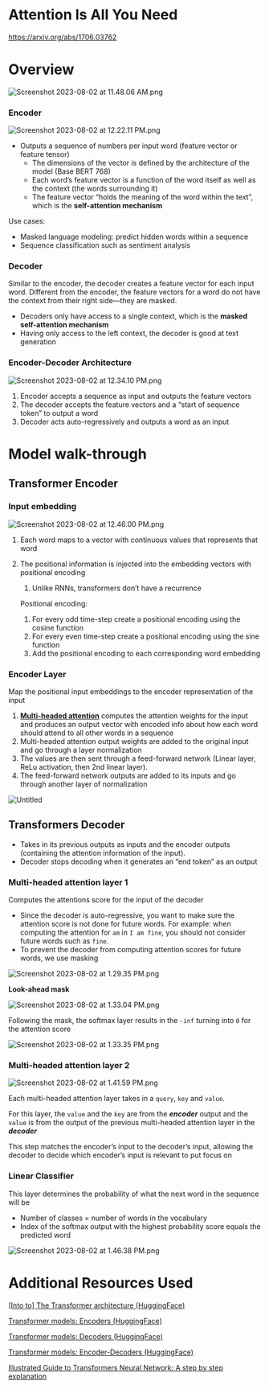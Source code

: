 # Attention Is All You Need
https://arxiv.org/abs/1706.03762

# Overview

![Screenshot 2023-08-02 at 11.48.06 AM.png](screenshots/Screenshot_2023-08-02_at_11.48.06_AM.png)

### Encoder

![Screenshot 2023-08-02 at 12.22.11 PM.png](screenshots/Screenshot_2023-08-02_at_12.22.11_PM.png)

- Outputs a sequence of numbers per input word (feature vector or feature tensor)
    - The dimensions of the vector is defined by the architecture of the model (Base BERT 768)
    - Each word’s feature vector is a function of the word itself as well as the context (the words surrounding it)
    - The feature vector “holds the meaning of the word within the text”, which is the ************self-attention mechanism************

Use cases:

- Masked language modeling: predict hidden words within a sequence
- Sequence classification such as sentiment analysis

### Decoder

Similar to the encoder, the decoder creates a feature vector for each input word. Different from the encoder, the feature vectors for a word do not have the context from their right side—they are masked. 

- Decoders only have access to a single context, which is the **************************************************************masked self-attention mechanism**************************************************************
- Having only access to the left context, the decoder is good at text generation

### Encoder-Decoder Architecture

![Screenshot 2023-08-02 at 12.34.10 PM.png](screenshots/Screenshot_2023-08-02_at_12.34.10_PM.png)

1. Encoder accepts a sequence as input and outputs the feature vectors
2. The decoder accepts the feature vectors and a “start of sequence token” to output a word
3. Decoder acts auto-regressively and outputs a word as an input 

# Model walk-through

## Transformer Encoder

### Input embedding

![Screenshot 2023-08-02 at 12.46.00 PM.png](screenshots/Screenshot_2023-08-02_at_12.46.00_PM.png)

1. Each word maps to a vector with continuous values that represents that word
2. The positional information is injected into the embedding vectors with positional encoding
    1. Unlike RNNs, transformers don’t have a recurrence 
    
    Positional encoding:
    
    1. For every odd time-step create a positional encoding using the cosine function
    2. For every even time-step create a positional encoding using the sine function
    3. Add the positional encoding to each corresponding word embedding

### Encoder Layer

Map the positional input embeddings to the encoder representation of the input 

1. **[Multi-headed attention](https://youtu.be/4Bdc55j80l8?t=311)** computes the attention weights for the input and produces an output vector with encoded info about how each word should attend to all other words in a sequence 
2. Multi-headed attention output weights are added to the original input and go through a layer normalization
3. The values are then sent through a feed-forward network (Linear layer, ReLu activation, then 2nd linear layer). 
4. The feed-forward network outputs are added to its inputs and go through another layer of normalization

![Untitled](screenshots/Untitled.png)

## Transformers Decoder

- Takes in its previous outputs as inputs and the encoder outputs (containing the attention information of the input).
- Decoder stops decoding when it generates an “end token” as an output

### Multi-headed attention layer 1

Computes the attentions score for the input of the decoder 

- Since the decoder is auto-regressive, you want to make sure the attention score is not done for future words. For example: when computing the attention for `am` in `I am fine`, you should not consider future words such as `fine`.
- To prevent the decoder from computing attention scores for future words, we use masking

![Screenshot 2023-08-02 at 1.29.35 PM.png](screenshots/Screenshot_2023-08-02_at_1.29.35_PM.png)

******************************Look-ahead mask******************************

![Screenshot 2023-08-02 at 1.33.04 PM.png](screenshots/Screenshot_2023-08-02_at_1.33.04_PM.png)

Following the mask, the softmax layer results in the `-inf` turning into `0` for the attention score 

![Screenshot 2023-08-02 at 1.33.35 PM.png](screenshots/Screenshot_2023-08-02_at_1.33.35_PM.png)

### Multi-headed attention layer 2

![Screenshot 2023-08-02 at 1.41.59 PM.png](screenshots/Screenshot_2023-08-02_at_1.41.59_PM.png)

Each multi-headed attention layer takes in a `query`, `key` and `value`. 

For this layer, the `value` and the `key` are from the *******encoder******* output and the `value` is from the output of the previous multi-headed attention layer in the *******decoder*******

This step matches the encoder’s input to the decoder’s input, allowing the decoder to decide which encoder’s input is relevant to put focus on

### Linear Classifier

This layer determines the probability of what the next word in the sequence will be

- Number of classes = number of words in the vocabulary
- Index of the softmax output with the highest probability score equals the predicted word

![Screenshot 2023-08-02 at 1.46.38 PM.png](screenshots/Screenshot_2023-08-02_at_1.46.38_PM.png)

# Additional Resources Used

[[Into to] The Transformer architecture (HuggingFace)](https://www.youtube.com/watch?v=H39Z_720T5s&ab_channel=HuggingFace)

[Transformer models: Encoders (HuggingFace)](https://www.youtube.com/watch?v=MUqNwgPjJvQ&ab_channel=HuggingFace)

[Transformer models: Decoders (HuggingFace)](https://www.youtube.com/watch?v=d_ixlCubqQw&list=RDCMUCHlNU7kIZhRgSbhHvFoy72w&index=5&ab_channel=HuggingFace)

[Transformer models: Encoder-Decoders (HuggingFace)](https://www.youtube.com/watch?v=0_4KEb08xrE&list=RDCMUCHlNU7kIZhRgSbhHvFoy72w&index=7&ab_channel=HuggingFace)

[Illustrated Guide to Transformers Neural Network: A step by step explanation](https://www.youtube.com/watch?v=4Bdc55j80l8&ab_channel=TheA.I.Hacker-MichaelPhi)